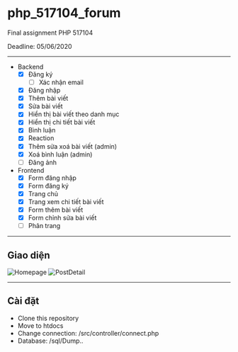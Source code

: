 # php_517104_forum
Final assignment PHP 517104

Deadline: 05/06/2020

---

- Backend
  - [x] Đăng ký
    - [ ] Xác nhận email
  - [x] Đăng nhập
  - [x] Thêm bài viết
  - [x] Sửa bài viết
  - [x] Hiển thị bài viết theo danh mục
  - [x] Hiển thị chi tiết bài viết
  - [x] Bình luận
  - [x] Reaction
  - [x] Thêm sửa xoá bài viết (admin)
  - [x] Xoá bình luận (admin)
  - [ ] Đăng ảnh

- Frontend
  - [x] Form đăng nhập
  - [x] Form đăng ký
  - [x] Trang chủ
  - [x] Trang xem chi tiết bài viết
  - [x] Form thêm bài viết
  - [x] Form chỉnh sửa bài viết
  - [ ] Phân trang

---

## Giao diện
![Homepage](https://user-images.githubusercontent.com/33257682/83396153-bb385d80-a425-11ea-9a07-6b68d406242e.png)
![PostDetail](https://user-images.githubusercontent.com/33257682/83396218-d6a36880-a425-11ea-8fb8-a791e81259ce.png)

---

## Cài đặt
- Clone this repository
- Move to htdocs
- Change connection: /src/controller/connect.php
- Database: /sql/Dump..
